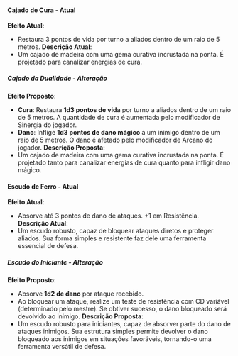 #### Cajado de Cura - Atual
**Efeito Atual**:
- Restaura 3 pontos de vida por turno a aliados dentro de um raio de 5 metros. 
**Descrição Atual**:
- Um cajado de madeira com uma gema curativa incrustada na ponta. É projetado para canalizar energias de cura.
##### Cajado da Dualidade - Alteração
**Efeito Proposto**:
- **Cura**: Restaura **1d3 pontos de vida** por turno a aliados dentro de um raio de 5 metros. A quantidade de cura é aumentada pelo modificador de Sinergia do jogador.
- **Dano**: Inflige **1d3 pontos de dano mágico** a um inimigo dentro de um raio de 5 metros. O dano é afetado pelo modificador de Arcano do jogador.
**Descrição Proposta**:
- Um cajado de madeira com uma gema curativa incrustada na ponta. É projetado tanto para canalizar energias de cura quanto para infligir dano mágico.
#### Escudo de Ferro - Atual
**Efeito Atual**:
- Absorve até 3 pontos de dano de ataques. +1 em Resistência. 
**Descrição Atual**:
- Um escudo robusto, capaz de bloquear ataques diretos e proteger aliados. Sua forma simples e resistente faz dele uma ferramenta essencial de defesa.
##### Escudo do Iniciante - Alteração
**Efeito Proposto**:
- Absorve **1d2 de dano** por ataque recebido.
- Ao bloquear um ataque, realize um teste de resistência com CD variável (determinado pelo mestre). Se obtiver sucesso, o dano bloqueado será devolvido ao inimigo.
**Descrição Proposta**:
- Um escudo robusto para iniciantes, capaz de absorver parte do dano de ataques inimigos. Sua estrutura simples permite devolver o dano bloqueado aos inimigos em situações favoráveis, tornando-o uma ferramenta versátil de defesa.